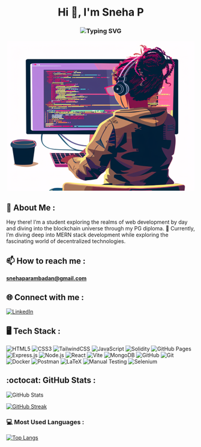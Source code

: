 <h1 align="center">Hi 👋, I'm Sneha P</h1>
<h3 align="center">
  <img src="https://readme-typing-svg.demolab.com?font=Fira+Code&size=22&pause=1000&color=FFC0CB&center=true&vCenter=true&width=440&lines=Fullstack+Developer+💻;Blockchain+Enthusiast+🔗" alt="Typing SVG" />
</h3>

<div align="center">
  <img src="https://raw.githubusercontent.com/Sneha-p1/Sneha-p1/main/ai-generated-8775232_1280.webp" height="400" width="500" />
</div>

## 💫 About Me :
Hey there! I’m a student exploring the realms of web development by day and diving into the blockchain universe through my PG diploma. 🚀 Currently, I’m diving deep into MERN stack development while exploring the fascinating world of decentralized technologies.

## 📫 How to reach me :
**snehaparambadan@gmail.com**

## 🌐 Connect with me :

[![LinkedIn](https://img.shields.io/badge/LinkedIn-blue?style=flat-square&logo=linkedin)](https://linkedin.com/in/sneha-parambadan-b1aaa5215)

## 🖥️ Tech Stack :

![HTML5](https://img.shields.io/badge/HTML5-%23E34F26.svg?style=flat-square&logo=html5&logoColor=white)
![CSS3](https://img.shields.io/badge/CSS3-%231572B6.svg?style=flat-square&logo=css3&logoColor=white)
![TailwindCSS](https://img.shields.io/badge/tailwindcss-%2338B2AC.svg?style=flat-square&logo=tailwind-css&logoColor=white)
![JavaScript](https://img.shields.io/badge/JavaScript-323330?style=flat-square&logo=javascript)
![Solidity](https://img.shields.io/badge/Solidity-363636?style=flat-square&logo=solidity)
![GitHub Pages](https://img.shields.io/badge/GitHub%20Pages-327FC7?style=flat-square&logo=github&logoColor=white)
![Express.js](https://img.shields.io/badge/Express.js-%23404d59.svg?style=flat-square&logo=express&logoColor=white)
![Node.js](https://img.shields.io/badge/Node.js-339933?style=flat-square&logo=nodedotjs&logoColor=white)
![React](https://img.shields.io/badge/React-%2320232a.svg?style=flat-square&logo=react&logoColor=%2361DAFB)
![Vite](https://img.shields.io/badge/Vite-%23039BE5.svg?style=flat-square&logo=vite&logoColor=white)
![MongoDB](https://img.shields.io/badge/MongoDB-%2347A248.svg?style=flat-square&logo=mongodb&logoColor=white)
![GitHub](https://img.shields.io/badge/GitHub-%23121011.svg?style=flat-square&logo=github&logoColor=white)
![Git](https://img.shields.io/badge/Git-%23F05033.svg?style=flat-square&logo=git&logoColor=white)
![Docker](https://img.shields.io/badge/Docker-%230db7ed.svg?style=flat-square&logo=docker&logoColor=white)
![Postman](https://img.shields.io/badge/Postman-FF6C37?style=flat-square&logo=postman&logoColor=white)
![LaTeX](https://img.shields.io/badge/latex-%23008080.svg?style=flat-square&logo=latex&logoColor=white)
![Manual Testing](https://img.shields.io/badge/Manual%20Testing-%23000f%20.svg?style=flat-square&logo=test&logoColor=white)
![Selenium](https://img.shields.io/badge/Selenium-%2300b0d4.svg?style=flat-square&logo=selenium&logoColor=white)

## :octocat: GitHub Stats :

![GitHub Stats](https://github-readme-stats.vercel.app/api?username=Sneha-p1&show_icons=true&theme=dark&count_private=true)

[![GitHub Streak](https://github-readme-streak-stats.herokuapp.com/?user=Sneha-p1&theme=dark)](https://git.io/streak-stats)

### 💻 Most Used Languages :
[![Top Langs](https://github-readme-stats.vercel.app/api/top-langs/?username=Sneha-p1&layout=compact&theme=dark)](https://github.com/anuraghazra/github-readme-stats)



